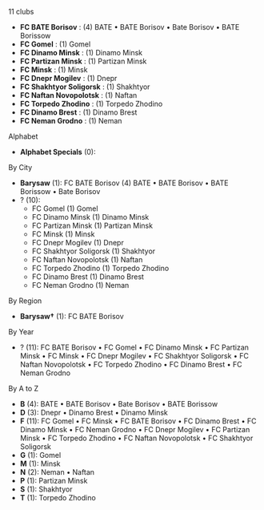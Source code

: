 11 clubs

- **FC BATE Borisov** : (4) BATE • BATE Borisov • Bate Borisov • BATE Borissow
- **FC Gomel** : (1) Gomel
- **FC Dinamo Minsk** : (1) Dinamo Minsk
- **FC Partizan Minsk** : (1) Partizan Minsk
- **FC Minsk** : (1) Minsk
- **FC Dnepr Mogilev** : (1) Dnepr
- **FC Shakhtyor Soligorsk** : (1) Shakhtyor
- **FC Naftan Novopolotsk** : (1) Naftan
- **FC Torpedo Zhodino** : (1) Torpedo Zhodino
- **FC Dinamo Brest** : (1) Dinamo Brest
- **FC Neman Grodno** : (1) Neman




Alphabet

- **Alphabet Specials** (0): 




By City

- **Barysaw** (1): FC BATE Borisov  (4) BATE • BATE Borisov • BATE Borissow • Bate Borisov
- ? (10): 
  - FC Gomel  (1) Gomel
  - FC Dinamo Minsk  (1) Dinamo Minsk
  - FC Partizan Minsk  (1) Partizan Minsk
  - FC Minsk  (1) Minsk
  - FC Dnepr Mogilev  (1) Dnepr
  - FC Shakhtyor Soligorsk  (1) Shakhtyor
  - FC Naftan Novopolotsk  (1) Naftan
  - FC Torpedo Zhodino  (1) Torpedo Zhodino
  - FC Dinamo Brest  (1) Dinamo Brest
  - FC Neman Grodno  (1) Neman




By Region

- **Barysaw†** (1):   FC BATE Borisov




By Year

- ? (11):   FC BATE Borisov • FC Gomel • FC Dinamo Minsk • FC Partizan Minsk • FC Minsk • FC Dnepr Mogilev • FC Shakhtyor Soligorsk • FC Naftan Novopolotsk • FC Torpedo Zhodino • FC Dinamo Brest • FC Neman Grodno






By A to Z

- **B** (4): BATE • BATE Borisov • Bate Borisov • BATE Borissow
- **D** (3): Dnepr • Dinamo Brest • Dinamo Minsk
- **F** (11): FC Gomel • FC Minsk • FC BATE Borisov • FC Dinamo Brest • FC Dinamo Minsk • FC Neman Grodno • FC Dnepr Mogilev • FC Partizan Minsk • FC Torpedo Zhodino • FC Naftan Novopolotsk • FC Shakhtyor Soligorsk
- **G** (1): Gomel
- **M** (1): Minsk
- **N** (2): Neman • Naftan
- **P** (1): Partizan Minsk
- **S** (1): Shakhtyor
- **T** (1): Torpedo Zhodino




